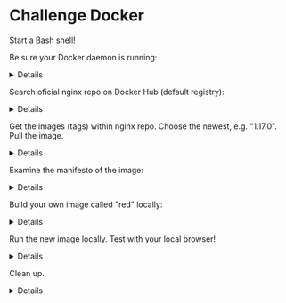 # Challenge Docker

Start a Bash shell!

Be sure your Docker daemon is running:
<details>

```bash
docker version
```
</details>


Search oficial nginx repo on Docker Hub (default registry):
<details>

```bash
docker search --filter "is-official=true" nginx
```
</details>


Get the images (tags) within nginx repo. Choose the newest, e.g. "1.17.0". Pull the image.
<details>

```bash
curl -L -s 'https://registry.hub.docker.com/v2/repositories/library/nginx/tags?page_size=1024'|jq '."results"[]["name"]'

docker pull nginx:1.17.0
docker image ls nginx:1.17.0
```
</details>


Examine the manifesto of the image:
<details>

```bash
docker inspect nginx:1.17.0
```
</details>



Build your own image called "red" locally:
<details>

```bash
cd Docker
cat Dockerfile
docker build -t my-nginx:1.17.0-red .
docker image ls
```
</details>



Run the new image locally. Test with your local browser!
<details>

```bash
docker run --name red --rm -d -p 80:80 my-nginx:1.17.0-red
```
</details>




Clean up.
<details>

```bash
docker ps
docker kill red
docker ps -a
docker image ls
```
</details>